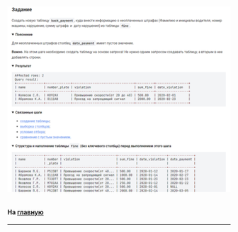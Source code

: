 

<img src="../art/1.7.7.task.png" alt="solution" >

```sql

```

#### На [главную](https://github.com/BEPb/stepik_sql#readme)

---


